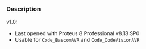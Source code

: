 ### Description

v1.0:
- Last opened with Proteus 8 Professional v8.13 SP0
- Usable for `Code_BascomAVR` and `Code_CodeVisionAVR`